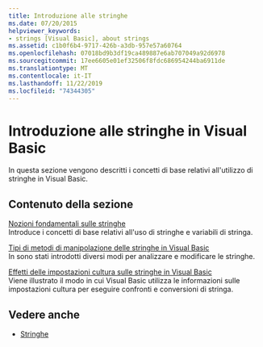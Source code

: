 ```yaml
---
title: Introduzione alle stringhe
ms.date: 07/20/2015
helpviewer_keywords:
- strings [Visual Basic], about strings
ms.assetid: c1b0f6b4-9717-426b-a3db-957e57a60764
ms.openlocfilehash: 07018bd9b3df19ca489887e6ab707049a92d6978
ms.sourcegitcommit: 17ee6605e01ef32506f8fdc686954244ba6911de
ms.translationtype: MT
ms.contentlocale: it-IT
ms.lasthandoff: 11/22/2019
ms.locfileid: "74344305"
---
```

# <a name="introduction-to-strings-in-visual-basic"></a>Introduzione alle stringhe in Visual Basic
In questa sezione vengono descritti i concetti di base relativi all'utilizzo di stringhe in Visual Basic.  
  
## <a name="in-this-section"></a>Contenuto della sezione  
 [Nozioni fondamentali sulle stringhe](../../../../visual-basic/programming-guide/language-features/strings/string-basics.md)  
 Introduce i concetti di base relativi all'uso di stringhe e variabili di stringa.  
  
 [Tipi di metodi di manipolazione delle stringhe in Visual Basic](../../../../visual-basic/programming-guide/language-features/strings/types-of-string-manipulation-methods.md)  
 In sono stati introdotti diversi modi per analizzare e modificare le stringhe.  
  
 [Effetti delle impostazioni cultura sulle stringhe in Visual Basic](../../../../visual-basic/programming-guide/language-features/strings/how-culture-affects-strings.md)  
 Viene illustrato il modo in cui Visual Basic utilizza le informazioni sulle impostazioni cultura per eseguire confronti e conversioni di stringa.  
  
## <a name="see-also"></a>Vedere anche

- [Stringhe](../../../../visual-basic/programming-guide/language-features/strings/index.md)
